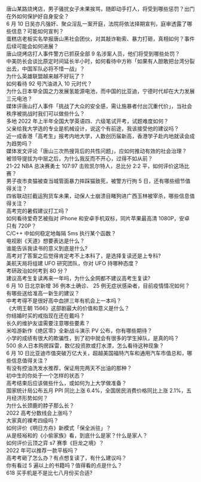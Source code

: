 唐山某路烧烤店，男子骚扰女子未果挨骂，随即动手打人，将受到哪些惩罚？出门在外如何保护好自身安全？  
6 月 10 日吴亦凡强奸、聚众淫乱一案开庭，法院将依法择期宣判，庭审透露了哪些信息？可能如何宣判？  
蛋糕店老板实名举报唐山黑社会团伙，对其敲诈勒索、暴力打砸，真相如何？事件后续可能会如何进展？  
唐山烧烤店打人事件警方已抓获全部 9 名涉案人员，他们将受到哪些处罚？  
中美防长会谈比原定时间延长半小时，如何看待中方称「如果有人胆敢把台湾分裂出去，中国军队必将不惜一战」？  
为什么英雄联盟越来越不好玩了？  
如何看待 92 号汽油进入 10 元时代？  
为什么日本举全国之力发展氢能源电池，而中国的比亚迪，宁德时代却在大力发展三元电池？  
媒体评唐山打人事件「挑战了大众的安全感，需让施暴者付出沉重代价」，当社会秩序被挑战时我们可以做些什么？  
多地 2022 年上半年全国大学英语四、六级笔试开考，试题难度如何？  
父亲给我大学选的专业是机械设计，说这个有前途，我该接受他的建议吗？  
近一成香港「高考生」报考内地大学，人数创历届新高，香港学子赴内地就读会成为趋势吗？  
媒体发文评论「唐山三次热搜背后的共性问题」，应如何推动有效的社会治理？  
被领导提拔为中层之后，为什么我反而不开心，过得不如从前？  
21-22 NBA 总决赛勇士 107:97 击败凯尔特人，总比分 2:2 平，如何评价这场比赛？  
男子夜市卖猫被查当城管面暴力摔踩猫致死，被警方行拘 5 日，还有哪些细节值得关注？  
四省联动拦截运狗货车未果，动保人士崩溃目睹狗进广西玉林被宰杀，哪些信息值得关注？  
高考完的暑假建议打工吗？  
如何看待爱奇艺被指对 iPhone 和安卓手机双标，同片苹果最高清 1080P，安卓只有 720P？  
C/C++ 中如何稳定地每隔 5ms 执行某个函数？  
电视剧《天道》想要表达是什么？  
谁能告诉我读书的意义到底是什么?  
高考对了答案之后觉得肯定考不上本科了，是选择复读还是上专科?  
美航天局将组建 UFO 研究团队，你对 UFO 持哪种态度？  
考研政治如何考到 80 分？  
建议高考生复读再来一年吗，为什么全网都不建议高考生复读?  
6 月 10 日北京新增 36 例本土确诊、 25 例无症状感染者，目前疫情情况如何？  
有哪些送给准高一新生的建议？  
中考考得不是很好高中血拼三年有机会上一本吗？  
《大明王朝 1566》这部剧最大的价值和意义是什么？  
你结婚时买的戒指现在还在戴吗？  
长久的维护友谊需要注意哪些要素？  
米哈游新作《绝区零》全新战斗演示 PV 公布，你有哪些期待？  
小学的成绩有很大的欺骗性，到了初中就会有很多的学生掉队，是真的吗？  
500 余人日本购房踩雷，数亿投资款或打水漂，怎么看待这种现象？  
6 月 10 日比亚迪市值突破万亿大关，超越美国福特汽车和通用汽车市值总和，哪些信息值得关注？  
有没有控油洗发水推荐，保证用完两天不出油的那种？  
初中生的你处于一个怎样的状态？  
高考结束后应该做些什么，或如何为上大学做准备？  
国家统计局公布五月 PPI 同比上涨 6.4%，全国居民消费价格同比上涨 2.1%，五月经济形势如何？  
为什么长颈鹿的脖子那么长？  
2022 高考分数线会上涨吗？  
大家真的裸考四级吗？  
如何评价《明日方舟》新模式「保全派驻」？  
从是枝裕和的《小偷家族》看，到底什么是家？什么是家人？  
如何评价云顶之弈 s7 赛季《巨龙之境》？  
2022 年可以推荐一款平板吗？  
高考考砸了怎么办？有点想复读了，有什么建议吗？  
你有看过 5 遍以上的书籍吗？值得看的点是什么？  
618 买手机是不是比七八月份买合适?  
